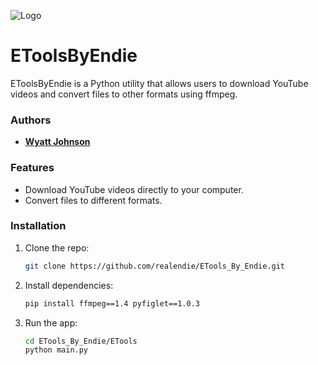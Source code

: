 ![Logo](https://i.ibb.co/80xDDsg/ETools-Logo.png)

# EToolsByEndie

EToolsByEndie is a Python utility that allows users to download YouTube videos and convert files to other formats using ffmpeg.

### Authors

- [**Wyatt Johnson**](https://github.com/realendie)

### Features

- Download YouTube videos directly to your computer.
- Convert files to different formats.

### Installation

1. Clone the repo:

   ```bash
   git clone https://github.com/realendie/ETools_By_Endie.git
2. Install dependencies:

   ```bash
   pip install ffmpeg==1.4 pyfiglet==1.0.3
   ```

3. Run the app:

   ```bash
   cd ETools_By_Endie/ETools
   python main.py
   ```

